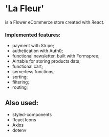 # 'La Fleur'
is a Flower eCommerce store created with React.

### Implemented features:

- payment with Stripe;
- authetication with Auth0;
- functional newsletter, built with Formspree;
- Airtable for storing products data;
- functional cart;
- serverless functions;
- sorting;
- filtering;
- routing;

## Also used:

- styled-components
- React Icons
- Axios
- dotenv


